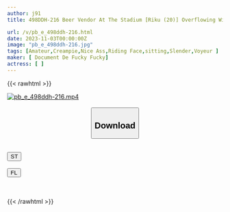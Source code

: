 ```yaml
---
author: j91
title: 498DDH-216 Beer Vendor At The Stadium [Riku (20)] Overflowing With Energy And Sexual Desire! Beer And Dick Are Both Good! ? Her Boyish Short Hair Is Shaken And Her Slender Body Is Convulsing!

url: /v/pb_e_498ddh-216.html
date: 2023-11-03T00:00:00Z
image: "pb_e_498ddh-216.jpg"
tags: [Amateur,Creampie,Nice Ass,Riding Face,sitting,Slender,Voyeur ]
maker: [ Document De Fucky Fucky]
actress: [ ]
---
```



{{< rawhtml >}}

<div class="video" data-videoid="XgQrqZ4PqZCZkQ">
    <a href="javascript:;">
        <img src="https://my.j91.asia/v/pb_e_498ddh-216.jpg" width="WIDTH" height="HEIGHT" alt="pb_e_498ddh-216.mp4" loading="lazy">
    </a>
</div>

<script type="text/javascript" src="https://j91.asia/asset/on-demand-st.js"></script>

<br>
  <link rel="stylesheet" href="https://j91.asia/asset/bs5.css">
  
  <center>
  <button class="btn btn-primary" type="button" data-bs-toggle="collapse" data-bs-target=".multi-collapse" aria-expanded="false" aria-controls="multiCollapseExample1 multiCollapseExample2"><h2>Download</h2></button></center>
</p>
<div class="row">
  <div class="col">
    <div class="collapse multi-collapse" id="multiCollapseExample1">
      <div class="card card-body">
	      	      <br>
<div class="buttons">  
<a href="https://streamtape.to/v/XgQrqZ4PqZCZkQ" target="_blank"><button class="btn-hover color-3"><i class="fa fa-download"></i> ST</button></a></div>
    </div>
  </div>
</div>
  <div class="col">
    <div class="collapse multi-collapse" id="multiCollapseExample2">
      <div class="card card-body">
	      <br>
<div class="buttons">
    <a href="https://filelions.online/f/yi7nusi2taja" target="_blank"><button class="btn-hover color-9"><i class="fa fa-download"></i> FL</button></a></div>
<br><br>
      </div>
    </div>
  </div>
</div>

{{< /rawhtml >}}
